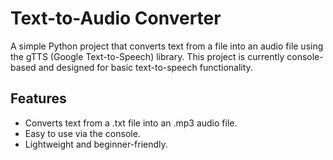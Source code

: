 # Text-to-Audio Converter
A simple Python project that converts text from a file into an audio file using the gTTS (Google Text-to-Speech) library. This project is currently console-based and designed for basic text-to-speech functionality.

## Features
- Converts text from a .txt file into an .mp3 audio file.
- Easy to use via the console.
- Lightweight and beginner-friendly.
